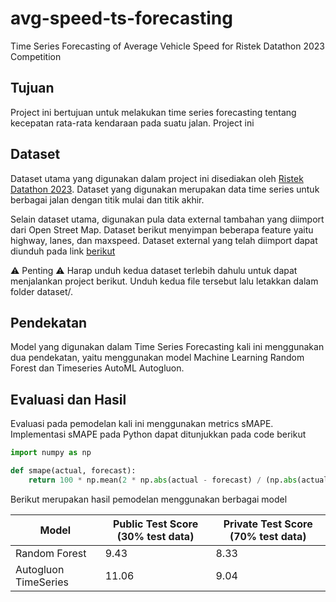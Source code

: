 # avg-speed-ts-forecasting
Time Series Forecasting of Average Vehicle Speed for Ristek Datathon 2023 Competition

## Tujuan
Project ini bertujuan untuk melakukan time series forecasting tentang kecepatan rata-rata kendaraan pada suatu jalan. Project ini 

## Dataset
Dataset utama yang digunakan dalam project ini disediakan oleh [Ristek Datathon 2023](https://www.kaggle.com/competitions/ristek-datathon-2023). Dataset yang digunakan merupakan data time series untuk berbagai jalan dengan titik mulai dan titik akhir.

Selain dataset utama, digunakan pula data external tambahan yang diimport dari Open Street Map. Dataset berikut menyimpan beberapa feature yaitu highway, lanes, dan maxspeed. Dataset external yang telah diimport dapat diunduh pada link [berikut](https://drive.google.com/file/d/1c51EIcPUMZixans9Q1s1RASJca9Vbhh0/view?usp=share_link)

⚠️ Penting ⚠️
Harap unduh kedua dataset terlebih dahulu untuk dapat menjalankan project berikut. Unduh kedua file tersebut lalu letakkan dalam folder dataset/.

## Pendekatan
Model yang digunakan dalam Time Series Forecasting kali ini menggunakan dua pendekatan, yaitu menggunakan model Machine Learning Random Forest dan Timeseries AutoML Autogluon. 

## Evaluasi dan Hasil
Evaluasi pada pemodelan kali ini menggunakan metrics sMAPE. Implementasi sMAPE pada Python dapat ditunjukkan pada code berikut
```python
import numpy as np

def smape(actual, forecast):
    return 100 * np.mean(2 * np.abs(actual - forecast) / (np.abs(actual) + np.abs(forecast)))
```

Berikut merupakan hasil pemodelan menggunakan berbagai model

| Model | Public Test Score (30% test data) | Private Test Score (70% test data)
| -------- | -------  | ------ |
| Random Forest | 9.43 | 8.33 |
| Autogluon TimeSeries | 11.06 | 9.04 |

